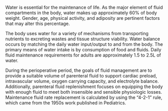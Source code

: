 Water is essential for the maintenance of life. As the major element of fluid compartments in the body, water makes up approximately 60% of body weight. Gender, age, physical activity, and adiposity are pertinent factors that may alter this percentage.

The body uses water for a variety of mechanisms from transporting nutrients to excreting wastes and tissue structure viability. Water balance occurs by matching the daily water input/output to and from the body. The primary means of water intake is by consumption of food and fluids. Daily fluid maintenance requirements for adults are approximately 1.5 to 2.5L of water.

During the perioperative period, the goals of fluid management are to provide a suitable volume of parenteral fluid to support cardiac preload, intravascular volume, oxygen carrying capacity, and electrolyte balance. Additionally, parenteral fluid replenishment focuses on equipping the body with enough fluid to meet both insensible and sensible physiologic losses. Maintenance fluid rate replacement is calculated by using the “4-2-1” rule, which came from the 1950s work published in Pediatrics.